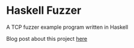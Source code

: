 # Haskell Fuzzer

A TCP fuzzer example program written in Haskell


Blog post about this project [here](http://www.brettlischalk.com/posts/haskell-tcp-fuzzer)
